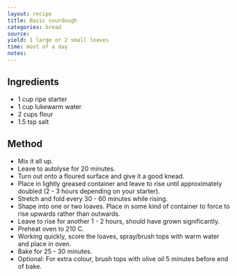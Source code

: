 ```yaml
---
layout: recipe
title: Basic sourdough
categories: bread
source: 
yield: 1 large or 2 small loaves
time: most of a day
notes: 
---
```


## Ingredients
- 1 cup ripe starter
- 1 cup lukewarm water
- 2 cups flour
- 1.5 tsp salt

## Method
- Mix it all up.
- Leave to autolyse for 20 minutes.
- Turn out onto a floured surface and give it a good knead.
- Place in lightly greased container and leave to rise until approximately doubled (2 - 3 hours depending on your starter).
- Stretch and fold every 30 - 60 minutes while rising.
- Shape into one or two loaves. Place in some kind of container to force to rise upwards rather than outwards.
- Leave to rise for another 1 - 2 hours, should have grown significantly.
- Preheat oven to 210 C.
- Working quickly, score the loaves, spray/brush tops with warm water and place in oven.
- Bake for 25 - 30 minutes.
- Optional: For extra colour, brush tops with olive oil 5 minutes before end of bake.
